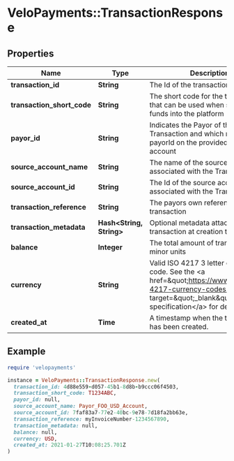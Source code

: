 # VeloPayments::TransactionResponse

## Properties

| Name | Type | Description | Notes |
| ---- | ---- | ----------- | ----- |
| **transaction_id** | **String** | The Id of the transaction  |  |
| **transaction_short_code** | **String** | The short code for the transaction that can be used when sending funds into the platform  |  |
| **payor_id** | **String** | Indicates the Payor of the Transaction and which matches the payorId on the provided source account | [optional] |
| **source_account_name** | **String** | The name of the source account associated with the Transaction  | [optional] |
| **source_account_id** | **String** | The Id of the source account associated with the Transaction  | [optional] |
| **transaction_reference** | **String** | The payors own reference for the transaction  | [optional] |
| **transaction_metadata** | **Hash&lt;String, String&gt;** | Optional metadata attached to the transaction at creation time.  | [optional] |
| **balance** | **Integer** | The total amount of transaction in minor units  | [optional] |
| **currency** | **String** | Valid ISO 4217 3 letter currency code. See the &lt;a href&#x3D;\&quot;https://www.iso.org/iso-4217-currency-codes.html\&quot; target&#x3D;\&quot;_blank\&quot; a&gt;ISO specification&lt;/a&gt; for details. | [optional] |
| **created_at** | **Time** | A timestamp when the transaction has been created. | [optional] |

## Example

```ruby
require 'velopayments'

instance = VeloPayments::TransactionResponse.new(
  transaction_id: 4d88e559-d057-45b1-8d8b-b9ccc06f4503,
  transaction_short_code: T1234ABC,
  payor_id: null,
  source_account_name: Payor_FOO_USD_Account,
  source_account_id: 7faf83a7-77e2-40bc-9e78-7d18fa2bb63e,
  transaction_reference: myInvoiceNumber-1234567890,
  transaction_metadata: null,
  balance: null,
  currency: USD,
  created_at: 2021-01-27T10:08:25.701Z
)
```

